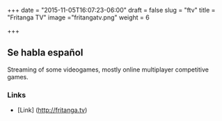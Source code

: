 +++
date = "2015-11-05T16:07:23-06:00"
draft = false
slug = "ftv"
title = "Fritanga TV"
image ="fritangatv.png"
weight = 6

+++

## Se habla español
Streaming of some videogames, mostly online multiplayer competitive games.

### Links
* [Link] (http://fritanga.tv)
